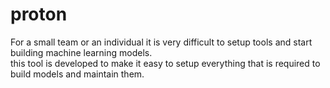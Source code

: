 # proton

For a small team or an individual it is very difficult to setup tools and start building machine learning models.  
this tool is developed to make it easy to setup everything that is required to build models and maintain them. 
